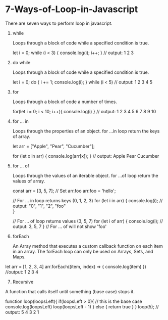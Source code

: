 # 7-Ways-of-Loop-in-Javascript

There are seven ways to perform loop in javascript.

1. while

   Loops through a block of code while a specified condition is true.

   let i = 0;
   while (i < 3) {
      console.log(i);
      i++;
   }
   // output: 1 2 3

2. do while

   Loops through a block of code while a specified condition is true.

   let i = 0;
   do {
      i += 1;
      console.log(i);
   } while (i < 5)
   // output: 1 2 3 4 5 

3. for

   Loops through a block of code a number of times.
   
   for(let i = 0; i < 10; i++){
      console.log(i)
   }
   // output: 1 2 3 4 5 6 7 8 9 10

4. for … in

   Loops through the properties of an object. for ...in loop return the keys of array.
   
   let arr = ["Apple", "Pear", "Cucumber"];
   
   for (let x in arr) {
       console.log(arr[x]);
   }
   // output: Apple Pear Cucumber

5. for … of

   Loops through the values of an iterable object. for ...of loop return the values of array.
   
   const arr = [3, 5, 7];
   // Set arr.foo
   arr.foo = 'hello';

   // For ... in loop returns keys (0, 1, 2, 3)
  for (let i in arr) {
    console.log(i); // output: "0", "1", "2", "foo"  
  }

   // For ... of loop returns values (3, 5, 7)
   for (let i of arr) {
     console.log(i); // output: 3, 5, 7
   }
   // For ... of will not show 'foo'

6. forEach

   An Array method that executes a custom callback function on each item in an array. The forEach loop can only be used on Arrays, Sets, and Maps.

let arr = [1, 2, 3, 4]
arr.forEach((item, index) => {
  console.log(item)
})
//output: 1 2 3 4

7. Recursive

A function that calls itself until something (base case) stops it.

function loop(loopsLeft){
  if(loopsLeft > 0){              // this is the base case
    console.log(loopsLeft)
    loop(loopsLeft - 1)
  } else {
    return true 
  }
}
loop(5); // output: 5 4 3 2 1

